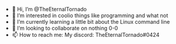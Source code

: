 - 👋 Hi, I’m @TheEternalTornado
- 👀 I’m interested in coolio things like programming and what not
- 🌱 I’m currently learning a little bit about the Linux command line
- 💞️ I’m looking to collaborate on nothing 0-0
- 📫 How to reach me: My discord: TheEternalTornado#0424

<!---
TheEternalTornado/TheEternalTornado is a ✨ special ✨ repository because its `README.md` (this file) appears on your GitHub profile.
You can click the Preview link to take a look at your changes.
--->
